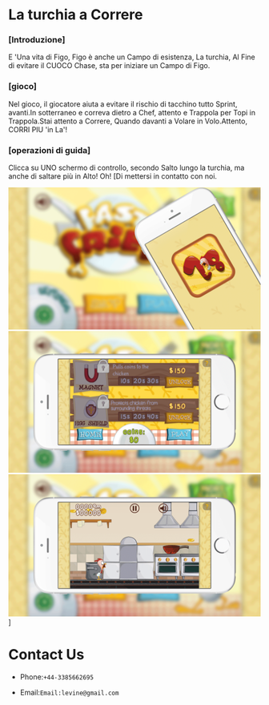 # La turchia a Correre

### [Introduzione]
E 'Una vita di Figo, Figo è anche un Campo di esistenza, La turchia, Al Fine di evitare il CUOCO Chase, sta per iniziare un Campo di Figo.

### [gioco]
Nel gioco, il giocatore aiuta a evitare il rischio di tacchino tutto Sprint, avanti.In sotterraneo e correva dietro a Chef, attento e Trappola per Topi in Trappola.Stai attento a Correre, Quando davanti a Volare in Volo.Attento, CORRI PIU 'in La'!

### [operazioni di guida]
Clicca su UNO schermo di controllo, secondo Salto lungo la turchia, ma anche di saltare più in Alto! Oh!
[Di mettersi in contatto con noi.

![](https://github.com/lilaiwei1236/Lucky/blob/master/turchia01.png)![](https://github.com/lilaiwei1236/Lucky/blob/master/turchia03.png)![](https://github.com/lilaiwei1236/Lucky/blob/master/turchia04.png)]

# Contact Us

* Phone:`+44-3385662695`

* Email:`Email:levine@gmail.com`
